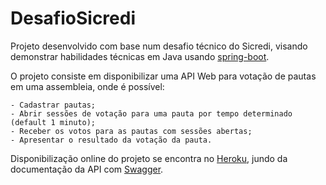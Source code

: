 # DesafioSicredi

Projeto desenvolvido com base num desafio técnico do Sicredi, visando demonstrar habilidades técnicas em Java usando [spring-boot](https://spring.io/projects/spring-boot).

O projeto consiste em disponibilizar uma API Web para votação de pautas em uma assembleia, onde é possível:

    - Cadastrar pautas;
    - Abrir sessões de votação para uma pauta por tempo determinado (default 1 minuto);
    - Receber os votos para as pautas com sessões abertas;
    - Apresentar o resultado da votação da pauta.

Disponibilização online do projeto se encontra no [Heroku](https://desafio-sicredi.herokuapp.com/api/v1/assembleia), jundo da documentação da API com [Swagger](https://desafio-sicredi.herokuapp.com/swagger-ui.html).